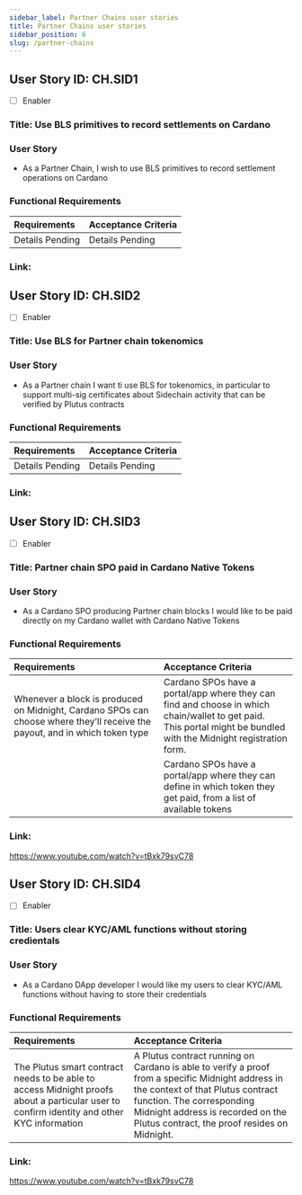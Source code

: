 ```yaml
---
sidebar_label: Partner Chains user stories
title: Partner Chains user stories
sidebar_position: 6
slug: /partner-chains
---
```


## User Story ID: CH.SID1
- [ ] Enabler
### Title: Use BLS primitives to record settlements on Cardano
### User Story
 - As a Partner Chain, I wish to use BLS primitives to record settlement operations on Cardano
### Functional Requirements
|Requirements|Acceptance Criteria|
|:----|:----|
| Details Pending | Details Pending |


### Link:


## User Story ID: CH.SID2
- [ ] Enabler
### Title: Use BLS for Partner chain tokenomics
### User Story
 - As a Partner chain I want ti use BLS for tokenomics, in particular to support multi-sig certificates about Sidechain activity that can be verified by Plutus contracts
### Functional Requirements
|Requirements|Acceptance Criteria|
|:----|:----|
| Details Pending | Details Pending |


### Link:


## User Story ID: CH.SID3
- [ ] Enabler
### Title: Partner chain SPO paid in Cardano Native Tokens
### User Story
 - As a Cardano SPO producing Partner chain blocks I would like to be paid directly on my Cardano wallet with Cardano Native Tokens 
### Functional Requirements
|Requirements|Acceptance Criteria|
|:----|:----|
| Whenever a block is produced on Midnight, Cardano SPOs can choose where they’ll receive the payout, and in which token type | Cardano SPOs have a portal/app where they can find and choose in which chain/wallet to get paid.<br/>This portal might be bundled with the Midnight registration form. |
|  | Cardano SPOs have a portal/app where they can define in which token they get paid, from a list of available tokens |


### Link:
https://www.youtube.com/watch?v=tBxk79svC78

## User Story ID: CH.SID4
- [ ] Enabler
### Title: Users clear KYC/AML functions without storing credientals
### User Story
 - As a Cardano DApp developer I would like my users to clear KYC/AML functions without having to store their credentials
### Functional Requirements
|Requirements|Acceptance Criteria|
|:----|:----|
| The Plutus smart contract needs to be able to access Midnight proofs about a particular user to confirm identity and other KYC information | A Plutus contract running on Cardano is able to verify a proof from a specific Midnight address in the context of that Plutus contract function. The corresponding Midnight address is recorded on the Plutus contract, the proof resides on Midnight. |


### Link:
https://www.youtube.com/watch?v=tBxk79svC78
